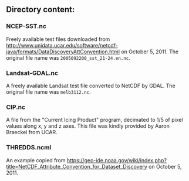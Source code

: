 ## Directory content:

### NCEP-SST.nc
Freely available test files downloaded from http://www.unidata.ucar.edu/software/netcdf-java/formats/DataDiscoveryAttConvention.html on October 5, 2011.
The original file name was `2005092200_sst_21-24.en.nc`.


### Landsat-GDAL.nc
A freely available Landsat test file converted to NetCDF by GDAL.
The original file name was `melb3112.nc`.


### CIP.nc
A file from the "Current Icing Product" program, decimated to 1/5 of pixel values
along x, y and z axes. This file was kindly provided by Aaron Braeckel from UCAR.


### THREDDS.ncml
An example copied from https://geo-ide.noaa.gov/wiki/index.php?title=NetCDF_Attribute_Convention_for_Dataset_Discovery on October 5, 2011.
